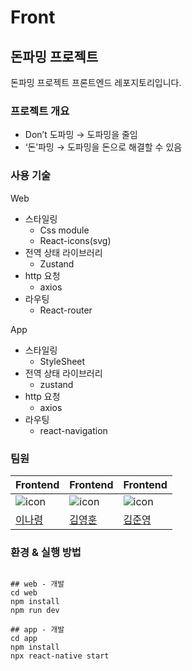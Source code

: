 # Front

## 돈파밍 프로젝트

돈파밍 프로젝트 프론트엔드 레포지토리입니다.

### 프로젝트 개요

- Don’t 도파밍 → 도파밍을 줄임
- ‘돈’파밍 → 도파밍을 돈으로 해결할 수 있음

### 사용 기술

Web

- 스타일링
  - Css module
  - React-icons(svg)
- 전역 상태 라이브러리
  - Zustand
- http 요청
  - axios
- 라우팅
  - React-router

App

- 스타일링
  - StyleSheet
- 전역 상태 라이브러리
  - zustand
- http 요청
  - axios
- 라우팅
  - react-navigation

### 팀원

| Frontend                                                                                                          | Frontend                                                                                                          | Frontend                                                                                                          |
| ----------------------------------------------------------------------------------------------------------------- | ----------------------------------------------------------------------------------------------------------------- | ----------------------------------------------------------------------------------------------------------------- |
| ![icon](https://github.com/joseph0926/project_02-MoneyNote/assets/100750188/212deebf-579d-409e-83b3-ead4e4ef7a90) | ![icon](https://github.com/joseph0926/project_02-MoneyNote/assets/100750188/212deebf-579d-409e-83b3-ead4e4ef7a90) | ![icon](https://github.com/joseph0926/project_02-MoneyNote/assets/100750188/212deebf-579d-409e-83b3-ead4e4ef7a90) |
| [이나령](https://github.com/devryyeong)                                                                           | [김영훈](https://github.com/joseph0926)                                                                           | [김준영](https://github.com/JunYoungKr)                                                                           |


### 환경 & 실행 방법

```shell

## web - 개발
cd web
npm install
npm run dev

## app - 개발
cd app
npm install
npx react-native start

```
